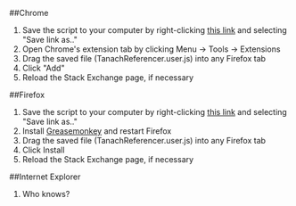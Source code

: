 ##Chrome

1. Save the script to your computer by right-clicking [this link](https://github.com/HodofHod/SE-Modifications/blob/master/TanachReferencer.user.js) and selecting "Save link as.."
2. Open Chrome's extension tab by clicking Menu -> Tools -> Extensions
3. Drag the saved file (TanachReferencer.user.js) into any Firefox tab
4. Click "Add"
5. Reload the Stack Exchange page, if necessary

##Firefox

1. Save the script to your computer by right-clicking [this link](https://github.com/HodofHod/SE-Modifications/blob/master/TanachReferencer.user.js) and selecting "Save link as.."
2. Install [Greasemonkey](https://addons.mozilla.org/en-us/firefox/addon/greasemonkey/?src=ss) and restart Firefox
3. Drag the saved file (TanachReferencer.user.js) into any Firefox tab
4. Click Install
5. Reload the Stack Exchange page, if necessary

##Internet Explorer

1. Who knows?
